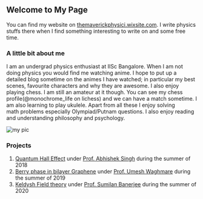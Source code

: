 ## Welcome to My Page

You can find my website on [themaverickphysici.wixsite.com](https://themaverickphysici.wixsite.com/website). I write physics stuffs there when I find something interesting to write on and some free time.


### A little bit about me
I am an undergrad physics enthusiast at IISc Bangalore. When I am not doing physics you would find me watching anime. I hope to put up a detailed blog sometime on the animes I have watched; in particular my best scenes, favourite characters and why they are awesome. I also enjoy playing chess. I am still an amateur at it though. You can see my chess profile(@monochrome_life on lichess) and we can have a match sometime. I am also learning to play ukulele. Apart from all these I enjoy solving math problems especially Olympiad/Putnam questions. I also enjoy reading and understanding philosophy and psychology.

<img src="https://amananand8991.github.io/About-me/pic.jpeg" alt="my pic">

### Projects 
1. [Quantum Hall Effect]() under [Prof. Abhishek Singh](https://iiscprofiles.irins.org/profile/54461) during the summer of 2018
2. [Berry phase in bilayer Graphene]() under [Prof. Umesh Waghmare](http://www.jncasr.ac.in/waghmare/index.html) during the summer of 2019
3. [Keldysh Field theory]() under [Prof. Sumilan Banerjee](https://sumilanbanerjee.wixsite.com/mysite) during the summer of 2020
